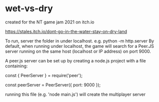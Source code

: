 # wet-vs-dry
created for the NT game jam 2021 on itch.io

https://stales.itch.io/dont-go-in-the-water-stay-on-dry-land

To run, server the folder in under localhost. e.g. python -m http.server
By default, when running under localhost, the game will search for a Peer.JS server running on the same host (localhost or IP address) on port 9000.

A peer.js server can be set up by creating a node.js project with a file containing:

const { PeerServer } = require('peer');

const peerServer = PeerServer({ port: 9000 });

running this file (e.g. 'node main.js') will create the multiplayer server
